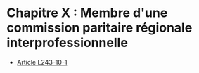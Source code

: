 # Chapitre X : Membre d'une commission paritaire régionale interprofessionnelle

* [Article L243-10-1](./LEGIARTI000031059634.md)
